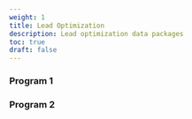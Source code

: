 ```yaml
---
weight: 1
title: Lead Optimization
description: Lead optimization data packages
toc: true
draft: false
---
```


### Program 1

### Program 2